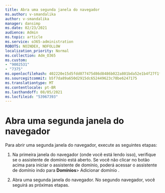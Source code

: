 ```yaml
---
title: Abra uma segunda janela do navegador
ms.author: v-smandalika
author: v-smandalika
manager: dansimp
ms.date: 02/23/2021
audience: Admin
ms.topic: article
ms.service: o365-administration
ROBOTS: NOINDEX, NOFOLLOW
localization_priority: Normal
ms.collection: Adm_O365
ms.custom:
- "9002531"
- "7375"
ms.openlocfilehash: 402220e15d5fdd077475d86d8486b022a801bda52e1b4f27f1fa385f31316f39
ms.sourcegitcommit: b5f7da89a650d2915dc652449623c78be6247175
ms.translationtype: MT
ms.contentlocale: pt-BR
ms.lasthandoff: 08/05/2021
ms.locfileid: "53967393"
---
```

# <a name="open-a-second-browser-window"></a>Abra uma segunda janela do navegador

Para abrir uma segunda janela do navegador, execute as seguintes etapas:

1. Na primeira janela do navegador (onde você está lendo isso), verifique se o assistente de domínio está aberto. Se você não clicar no botão acima para iniciar o assistente de domínio, poderá acessar o assistente de domínio indo para **Domínios**> Adicionar domínio .

2. Abra uma segunda janela do navegador. No segundo navegador, você seguirá as próximas etapas.
